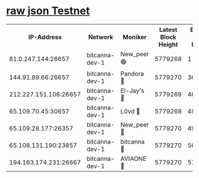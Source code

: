 [raw json Testnet](https://rpc-check.bcat.stavr.tech/bcat/rpc-bcat-result.json)
=


<table><tr><th>IP-Address</th><th>Network</th><th>Moniker</th><th>Latest Block Height</th><th>Earliest Block Height</th><th>Catching Up</th><th>Tx Index</th><th>Voting Power</th><th>Scan Time</th></tr><tr><td>81.0.247.144:26657</td><td>bitcanna-dev-1</td><td>New_peer 🟢</td><td>5779268</td><td>1</td><td>False</td><td>on</td><td>0</td><td>2024-01-01T17:05:06.874406989UTC</td></tr><tr><td>144.91.89.66:26657</td><td>bitcanna-dev-1</td><td>Pandora 🔴</td><td>5779270</td><td>3675711</td><td>False</td><td>on</td><td>2096387</td><td>2024-01-01T17:05:16.673067425UTC</td></tr><tr><td>212.227.151.106:26657</td><td>bitcanna-dev-1</td><td>El-Jay's 🔴</td><td>5779269</td><td>4670391</td><td>False</td><td>on</td><td>2218164</td><td>2024-01-01T17:05:13.660575906UTC</td></tr><tr><td>65.109.70.45:30657</td><td>bitcanna-dev-1</td><td>L0vd 🔴</td><td>5779268</td><td>4828155</td><td>False</td><td>on</td><td>7920</td><td>2024-01-01T17:05:07.231055776UTC</td></tr><tr><td>65.109.28.177:26357</td><td>bitcanna-dev-1</td><td>New_peer 🔴</td><td>5779270</td><td>4952911</td><td>False</td><td>on</td><td>2237067</td><td>2024-01-01T17:05:13.984083653UTC</td></tr><tr><td>65.108.131.190:23857</td><td>bitcanna-dev-1</td><td>bitcanna 🔴</td><td>5779270</td><td>5679270</td><td>False</td><td>off</td><td>82368</td><td>2024-01-01T17:05:14.316026652UTC</td></tr><tr><td>194.163.174.231:26667</td><td>bitcanna-dev-1</td><td>AVIAONE 🔴</td><td>5779270</td><td>5767751</td><td>False</td><td>on</td><td>1949865</td><td>2024-01-01T17:05:19.132969353UTC</td></tr></table>